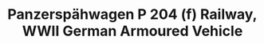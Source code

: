 ---
layout: product
title: "Panzerspähwagen P 204 (f) Railway, WWII German Armoured Vehicle"
price: "TBA" 
desc: "Maketa"
img_path: "/assets/img/ICM 35376.webp"
brand: "N/A"
available: false
special_offer: false
new: false
soon: false
cat: "010000"
subcat: "013600"
subsubcat: "0N/A"
sifra: "ICM 35376"
popular: false
spec: false
---